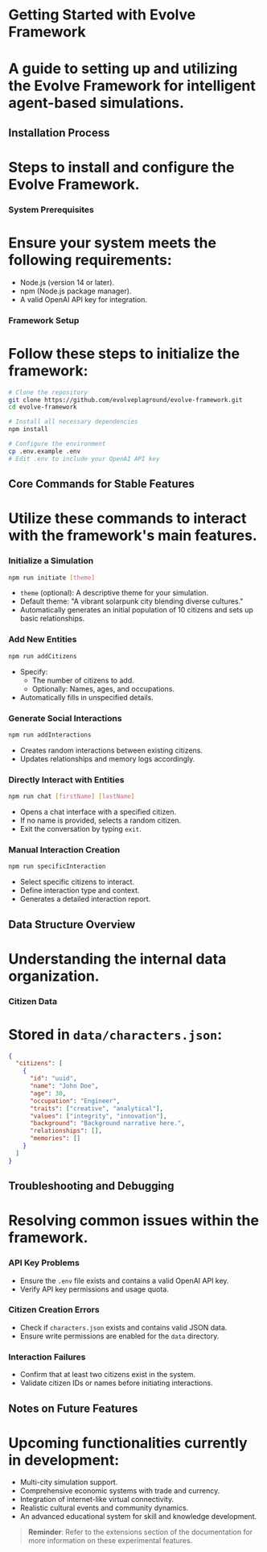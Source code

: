 # Getting Started with Evolve Framework
# A guide to setting up and utilizing the Evolve Framework for intelligent agent-based simulations.

## Installation Process
# Steps to install and configure the Evolve Framework.

### System Prerequisites
# Ensure your system meets the following requirements:
- Node.js (version 14 or later).
- npm (Node.js package manager).
- A valid OpenAI API key for integration.

### Framework Setup
# Follow these steps to initialize the framework:
```bash
# Clone the repository
git clone https://github.com/evolveplaground/evolve-framework.git
cd evolve-framework

# Install all necessary dependencies
npm install

# Configure the environment
cp .env.example .env
# Edit .env to include your OpenAI API key
```

## Core Commands for Stable Features
# Utilize these commands to interact with the framework's main features.

### Initialize a Simulation
```bash
npm run initiate [theme]
```
- `theme` (optional): A descriptive theme for your simulation.
- Default theme: "A vibrant solarpunk city blending diverse cultures."
- Automatically generates an initial population of 10 citizens and sets up basic relationships.

### Add New Entities
```bash
npm run addCitizens
```
- Specify:
  - The number of citizens to add.
  - Optionally: Names, ages, and occupations.
- Automatically fills in unspecified details.

### Generate Social Interactions
```bash
npm run addInteractions
```
- Creates random interactions between existing citizens.
- Updates relationships and memory logs accordingly.

### Directly Interact with Entities
```bash
npm run chat [firstName] [lastName]
```
- Opens a chat interface with a specified citizen.
- If no name is provided, selects a random citizen.
- Exit the conversation by typing `exit`.

### Manual Interaction Creation
```bash
npm run specificInteraction
```
- Select specific citizens to interact.
- Define interaction type and context.
- Generates a detailed interaction report.

## Data Structure Overview
# Understanding the internal data organization.

### Citizen Data
# Stored in `data/characters.json`:
```json
{
  "citizens": [
    {
      "id": "uuid",
      "name": "John Doe",
      "age": 30,
      "occupation": "Engineer",
      "traits": ["creative", "analytical"],
      "values": ["integrity", "innovation"],
      "background": "Background narrative here.",
      "relationships": [],
      "memories": []
    }
  ]
}
```

## Troubleshooting and Debugging
# Resolving common issues within the framework.

### API Key Problems
- Ensure the `.env` file exists and contains a valid OpenAI API key.
- Verify API key permissions and usage quota.

### Citizen Creation Errors
- Check if `characters.json` exists and contains valid JSON data.
- Ensure write permissions are enabled for the `data` directory.

### Interaction Failures
- Confirm that at least two citizens exist in the system.
- Validate citizen IDs or names before initiating interactions.

## Notes on Future Features
# Upcoming functionalities currently in development:
- Multi-city simulation support.
- Comprehensive economic systems with trade and currency.
- Integration of internet-like virtual connectivity.
- Realistic cultural events and community dynamics.
- An advanced educational system for skill and knowledge development.

> **Reminder**: Refer to the extensions section of the documentation for more information on these experimental features.

